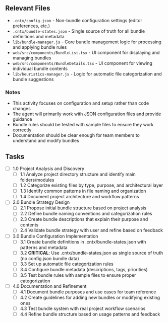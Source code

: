 ## Relevant Files

- `.cntx/config.json` - Non-bundle configuration settings (editor preferences, etc.)
- `.cntx/bundle-states.json` - Single source of truth for all bundle definitions and metadata
- `lib/bundle-manager.js` - Core bundle management logic for processing and applying bundle rules
- `web/src/components/BundleList.tsx` - UI component for displaying and managing bundles
- `web/src/components/BundleDetails.tsx` - UI component for viewing individual bundle contents
- `lib/heuristics-manager.js` - Logic for automatic file categorization and bundle suggestions

### Notes

- This activity focuses on configuration and setup rather than code changes
- The agent will primarily work with JSON configuration files and provide guidance
- Bundle rules should be tested with sample files to ensure they work correctly
- Documentation should be clear enough for team members to understand and modify bundles

## Tasks

- [ ] 1.0 Project Analysis and Discovery
  - [ ] 1.1 Analyze project directory structure and identify main folders/modules
  - [ ] 1.2 Categorize existing files by type, purpose, and architectural layer
  - [ ] 1.3 Identify common patterns in file naming and organization
  - [ ] 1.4 Document project architecture and workflow patterns
- [ ] 2.0 Bundle Strategy Design
  - [ ] 2.1 Propose initial bundle structure based on project analysis
  - [ ] 2.2 Define bundle naming conventions and categorization rules
  - [ ] 2.3 Create bundle descriptions that explain their purpose and contents
  - [ ] 2.4 Validate bundle strategy with user and refine based on feedback
- [ ] 3.0 Bundle Configuration Implementation
  - [ ] 3.1 Create bundle definitions in .cntx/bundle-states.json with patterns and metadata
  - [ ] 3.2 **CRITICAL**: Use .cntx/bundle-states.json as single source of truth (no config.json bundle data)
  - [ ] 3.3 Set up automatic file categorization rules
  - [ ] 3.4 Configure bundle metadata (descriptions, tags, priorities)
  - [ ] 3.5 Test bundle rules with sample files to ensure proper categorization
- [ ] 4.0 Documentation and Refinement
  - [ ] 4.1 Document bundle purposes and use cases for team reference
  - [ ] 4.2 Create guidelines for adding new bundles or modifying existing ones
  - [ ] 4.3 Test bundle system with real project workflow scenarios
  - [ ] 4.4 Refine bundle structure based on usage patterns and feedback